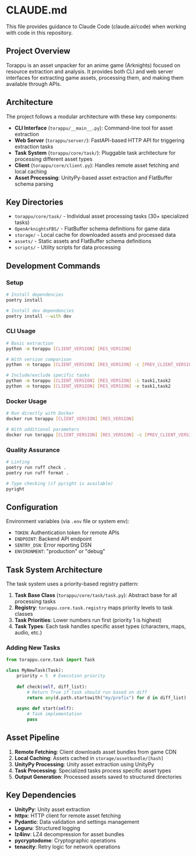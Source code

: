 # CLAUDE.md

This file provides guidance to Claude Code (claude.ai/code) when working with code in this repository.

## Project Overview

Torappu is an asset unpacker for an anime game (Arknights) focused on resource extraction and analysis. It provides both CLI and web server interfaces for extracting game assets, processing them, and making them available through APIs.

## Architecture

The project follows a modular architecture with these key components:

- **CLI Interface** (`torappu/__main__.py`): Command-line tool for asset extraction
- **Web Server** (`torappu/server/`): FastAPI-based HTTP API for triggering extraction tasks
- **Task System** (`torappu/core/task/`): Pluggable task architecture for processing different asset types
- **Client** (`torappu/core/client.py`): Handles remote asset fetching and local caching
- **Asset Processing**: UnityPy-based asset extraction and FlatBuffer schema parsing

## Key Directories

- `torappu/core/task/` - Individual asset processing tasks (30+ specialized tasks)
- `OpenArknightsFBS/` - FlatBuffer schema definitions for game data
- `storage/` - Local cache for downloaded assets and processed data
- `assets/` - Static assets and FlatBuffer schema definitions
- `scripts/` - Utility scripts for data processing

## Development Commands

### Setup
```bash
# Install dependencies
poetry install

# Install dev dependencies
poetry install --with dev
```

### CLI Usage
```bash
# Basic extraction
python -m torappu [CLIENT_VERSION] [RES_VERSION]

# With version comparison
python -m torappu [CLIENT_VERSION] [RES_VERSION] -c [PREV_CLIENT_VERSION] -r [PREV_RES_VERSION]

# Include/exclude specific tasks
python -m torappu [CLIENT_VERSION] [RES_VERSION] -i task1,task2
python -m torappu [CLIENT_VERSION] [RES_VERSION] -e task1,task2
```

### Docker Usage
```bash
# Run directly with Docker
docker run torappu [CLIENT_VERSION] [RES_VERSION]

# With additional parameters
docker run torappu [CLIENT_VERSION] [RES_VERSION] -c [PREV_CLIENT_VERSION] -r [PREV_RES_VERSION]
```

### Quality Assurance
```bash
# Linting
poetry run ruff check .
poetry run ruff format .

# Type checking (if pyright is available)
pyright
```

## Configuration

Environment variables (via `.env` file or system env):
- `TOKEN`: Authentication token for remote APIs
- `ENDPOINT`: Backend API endpoint
- `SENTRY_DSN`: Error reporting DSN
- `ENVIRONMENT`: "production" or "debug"

## Task System Architecture

The task system uses a priority-based registry pattern:

1. **Task Base Class** (`torappu/core/task/task.py`): Abstract base for all processing tasks
2. **Registry**: `torappu.core.task.registry` maps priority levels to task classes
3. **Task Priorities**: Lower numbers run first (priority 1 is highest)
4. **Task Types**: Each task handles specific asset types (characters, maps, audio, etc.)

### Adding New Tasks

```python
from torappu.core.task import Task

class MyNewTask(Task):
    priority = 5  # Execution priority
    
    def check(self, diff_list):
        # Return True if task should run based on diff
        return any(d.path.startswith("my/prefix") for d in diff_list)
    
    async def start(self):
        # Task implementation
        pass
```

## Asset Pipeline

1. **Remote Fetching**: Client downloads asset bundles from game CDN
2. **Local Caching**: Assets cached in `storage/assetbundle/[hash]`
3. **UnityPy Processing**: Unity asset extraction using UnityPy
4. **Task Processing**: Specialized tasks process specific asset types
5. **Output Generation**: Processed assets saved to structured directories

## Key Dependencies

- **UnityPy**: Unity asset extraction
- **httpx**: HTTP client for remote asset fetching
- **Pydantic**: Data validation and settings management
- **Loguru**: Structured logging
- **lz4inv**: LZ4 decompression for asset bundles
- **pycryptodome**: Cryptographic operations
- **tenacity**: Retry logic for network operations